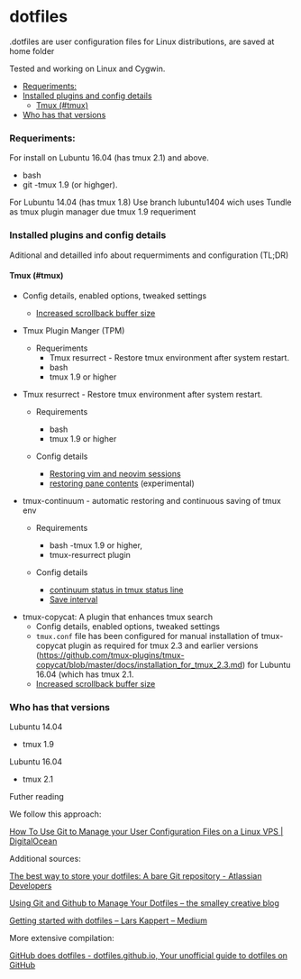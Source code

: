 # dotfiles
.dotfiles are user configuration files for Linux distributions, are saved at home folder

Tested and working on Linux and Cygwin.


<!-- vim-markdown-toc GFM -->

* [Requeriments:](#requeriments)
* [Installed plugins and config details](#installed-plugins-and-config-details)
    * [Tmux (#tmux)](#tmux-tmux)
* [Who has that versions](#who-has-that-versions)

<!-- vim-markdown-toc -->

### Requeriments:
For install on Lubuntu 16.04 (has tmux 2.1) and above.
- bash
- git
-tmux 1.9 (or highger).

For Lubuntu 14.04  (has tmux 1.8)
Use branch lubuntu1404 wich uses Tundle as tmux plugin manager due tmux 1.9 requeriment

### Installed plugins and config details
Aditional and detailled info about requermiments and configuration (TL;DR)    

#### Tmux (#tmux)
* Config details, enabled options, tweaked settings      
  - [Increased scrollback buffer size](https://stackoverflow.com/questions/18760281/how-to-increase-scrollback-buffer-size-in-tmux)

* Tmux Plugin Manger (TPM)
  * Requeriments
    - Tmux resurrect - Restore tmux environment after system restart.
    - bash
    - tmux 1.9 or higher

* Tmux resurrect - Restore tmux environment after system restart.
  * Requirements
    - bash
    - tmux 1.9 or higher

  * Config details
    - [Restoring vim and neovim sessions](https://github.com/tmux-plugins/tmux-resurrect/blob/master/docs/restoring_vim_and_neovim_sessions.md)
    - [restoring pane contents](https://github.com/tmux-plugins/tmux-resurrect/blob/master/docs/restoring_pane_contents.md) (experimental)

- tmux-continuum - automatic restoring and continuous saving of tmux env
  * Requirements
    - bash
    -tmux 1.9 or higher,
    - tmux-resurrect plugin

  * Config details
    - [continuum status in tmux status line](https://github.com/tmux-plugins/tmux-continuum/blob/master/docs/continuum_status.md)
    - [Save interval](https://github.com/tmux-plugins/tmux-continuum/issues/24)

* tmux-copycat: A plugin that enhances tmux search 
    * Config details, enabled options, tweaked settings
    - `tmux.conf` file has been configured for manual installation of tmux-copycat plugin as required for tmux 2.3 and earlier versions (https://github.com/tmux-plugins/tmux-copycat/blob/master/docs/installation_for_tmux_2.3.md) for Lubuntu 16.04 (which has tmux 2.1.
    - [Increased scrollback buffer size](#tmux)

### Who has that versions
Lubuntu 14.04
- tmux 1.9

Lubuntu 16.04
- tmux 2.1

Futher reading

We follow this approach:

[How To Use Git to Manage your User Configuration Files on a Linux VPS | DigitalOcean](https://www.digitalocean.com/community/tutorials/how-to-use-git-to-manage-your-user-configuration-files-on-a-linux-vps)

Additional sources:

[The best way to store your dotfiles: A bare Git repository - Atlassian Developers](https://developer.atlassian.com/blog/2016/02/best-way-to-store-dotfiles-git-bare-repo/)

[Using Git and Github to Manage Your Dotfiles – the smalley creative blog](http://blog.smalleycreative.com/tutorials/using-git-and-github-to-manage-your-dotfiles/)

[Getting started with dotfiles – Lars Kappert – Medium](https://medium.com/@webprolific/getting-started-with-dotfiles-43c3602fd789)

More extensive compilation:

[GitHub does dotfiles - dotfiles.github.io, Your unofficial guide to dotfiles on GitHub](https://dotfiles.github.io/)
